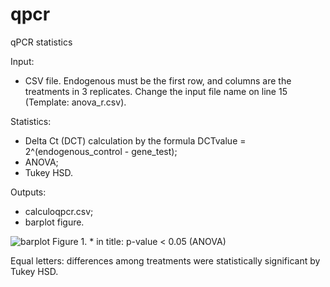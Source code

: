 # qpcr
qPCR statistics

Input: 
- CSV file. Endogenous must be the first row, and columns are the treatments in 3 replicates. Change the input file name on line 15 (Template: anova_r.csv).

Statistics:
- Delta Ct (DCT) calculation by the formula DCTvalue = 2^(endogenous_control - gene_test);
- ANOVA;
- Tukey HSD.

Outputs:
- calculoqpcr.csv;
- barplot figure.


![barplot](http://amos.esalq.usp.br/hugo/barplot1.png)
Figure 1. 
\* in title: p-value < 0.05 (ANOVA)

Equal letters: differences among treatments were statistically significant by Tukey HSD. 

